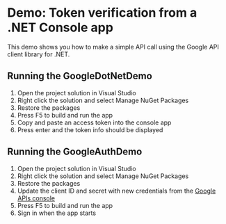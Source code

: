 # Demo: Token verification from a .NET Console app

This demo shows you how to make a simple API call using the Google API client
library for .NET.

## Running the GoogleDotNetDemo

1. Open the project solution in Visual Studio
2. Right click the solution and select Manage NuGet Packages
3. Restore the packages
4. Press F5 to build and run the app
5. Copy and paste an access token into the console app
6. Press enter and the token info should be displayed

## Running the GoogleAuthDemo

1. Open the project solution in Visual Studio
2. Right click the solution and select Manage NuGet Packages
3. Restore the packages
4. Update the client ID and secret with new credentials from the [Google APIs console](https://code.google.com/apis/console)
5. Press F5 to build and run the app
6. Sign in when the app starts
